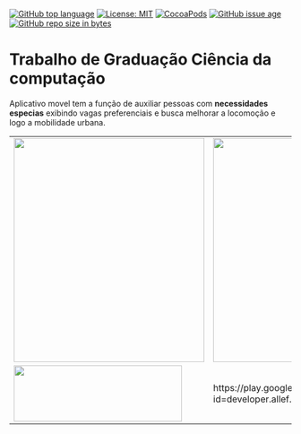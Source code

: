 [![GitHub top language](https://img.shields.io/badge/language-Java-ff0000.svg)]()
[![License: MIT](https://img.shields.io/badge/License-MIT-blue.svg)](https://opensource.org/licenses/MIT)
 [![CocoaPods](https://img.shields.io/cocoapods/p/AFNetworking.svg)](https://www.youtube.com/embed/jI-kpVh6e1U?autoplay=1)
 [![GitHub issue age](https://img.shields.io/github/issues/detail/age/badges/shields/979.svg)]()
 [![GitHub repo size in bytes](https://img.shields.io/github/repo-size/badges/shields.svg)]()


# Trabalho de Graduação Ciência da computação
    
Aplicativo movel tem a função de auxiliar pessoas com **necessidades especias** exibindo  vagas preferenciais e busca  melhorar a locomoção e logo a mobilidade urbana.

 <!-- ![Tela Inicial do app](https://github.com/allefsousa/TrabalhoGraduacao/blob/master/app/gitfoi.png)-->



<table>
  <tr>
    <td><img src="https://github.com/allefsousa/TrabalhoGraduacao/blob/master/app/src/main/res/drawable/openapp.png" data-canonical-     src="https://github.com/allefsousa/TrabalhoGraduacao/blob/master/app/src/main/res/drawable/openapp.png" width="340" height="400" /></td>
    <td><img src="https://github.com/allefsousa/TrabalhoGraduacao/blob/master/app/gitfoi.png" data-canonical-src="https://github.com/allefsousa/TrabalhoGraduacao/blob/master/app/gitfoi.png" width="340" height="400" /></td>
   
   <td>
 <img src="https://github.com/allefsousa/TrabalhoGraduacao/blob/master/app/src/main/res/drawable/linhaa.png" data-canonical-src="https://github.com/allefsousa/TrabalhoGraduacao/blob/master/app/src/main/res/drawable/linhaa.png" width="340" height="400" />
   
   </td>
  </tr>
  
  <tr>
 <td>
 <img src="https://duo.google.com/images/store-badges/play/pt-BR_badge_web_generic.png" data-canonical-src="https://duo.google.com/images/store-badges/play/pt-BR_badge_web_generic.png" width="300" height="100" />
 </td>
 
 <td>
  https://play.google.com/store/apps/details?id=developer.allef.smartmobi.smartmobii 
 </td>
  
 
 
 </tr>
 </table> 



